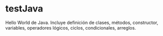 # testJava
Hello World de Java. Incluye definición de clases, métodos, constructor, variables, operadores lógicos, ciclos, condicionales, arreglos.
